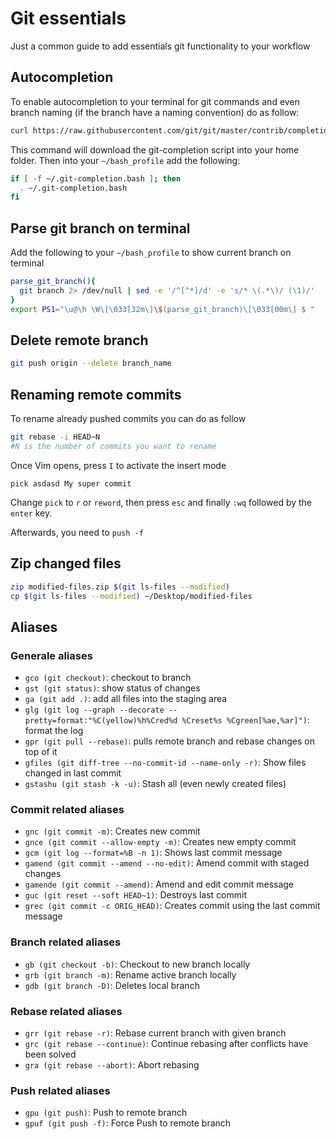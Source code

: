 # Git essentials

Just a common guide to add essentials git functionality to your workflow

## Autocompletion
To enable autocompletion to your terminal for git commands and even branch naming (if the branch have a naming convention) do as follow:

```bash
curl https://raw.githubusercontent.com/git/git/master/contrib/completion/git-completion.bash -o ~/.git-completion.bash
```
This command will download the git-completion script into your home folder. Then into your `~/bash_profile` add the following:

```bash
if [ -f ~/.git-completion.bash ]; then
  . ~/.git-completion.bash
fi
```

## Parse git branch on terminal
Add the following to your `~/bash_profile` to show current branch on terminal

```bash
parse_git_branch(){
  git branch 2> /dev/null | sed -e '/^[^*]/d' -e 's/* \(.*\)/ (\1)/'
}
export PS1="\u@\h \W\[\033[32m\]\$(parse_git_branch)\[\033[00m\] $ "
```

## Delete remote branch
```bash
git push origin --delete branch_name
```

## Renaming remote commits
To rename already pushed commits you can do as follow
```bash
git rebase -i HEAD~N
#N is the number of commits you want to rename
```
Once Vim opens, press `I` to activate the insert mode
```vim
pick asdasd My super commit
```
Change `pick` to `r` or `reword`, then press `esc` and finally `:wq` followed by the `enter` key.

Afterwards, you need to `push -f`

## Zip changed files
```bash
zip modified-files.zip $(git ls-files --modified)
cp $(git ls-files --modified) ~/Desktop/modified-files
```

## Aliases
### Generale aliases
- `gco (git checkout)`: checkout to branch
- `gst (git status)`: show status of changes
- `ga (git add .)`: add all files into the staging area
- `glg (git log --graph --decorate --pretty=format:"%C(yellow)%h%Cred%d %Creset%s %Cgreen[%ae,%ar]")`: format the log
- `gpr (git pull --rebase)`: pulls remote branch and rebase changes on top of it
- `gfiles (git diff-tree --no-commit-id --name-only -r)`: Show files changed in last commit
- `gstashu (git stash -k -u)`: Stash all (even newly created files)
### Commit related aliases
- `gnc (git commit -m)`: Creates new commit
- `gnce (git commit --allow-empty -m)`: Creates new empty commit
- `gcm (git log --format=%B -n 1)`: Shows last commit message
- `gamend (git commit --amend --no-edit)`: Amend commit with staged changes
- `gamende (git commit --amend)`: Amend and edit commit message
- `guc (git reset --soft HEAD~1)`: Destroys last commit
- `grec (git commit -c ORIG_HEAD)`: Creates commit using the last commit message
### Branch related aliases
- `gb (git checkout -b)`: Checkout to new branch locally
- `grb (git branch -m)`: Rename active branch locally
- `gdb (git branch -D)`: Deletes local branch
### Rebase related aliases
- `grr (git rebase -r)`: Rebase current branch with given branch
- `grc (git rebase --continue)`: Continue rebasing after conflicts have been solved
- `gra (git rebase --abort)`: Abort rebasing
### Push related aliases
- `gpu (git push)`: Push to remote branch
- `gpuf (git push -f)`: Force Push to remote branch